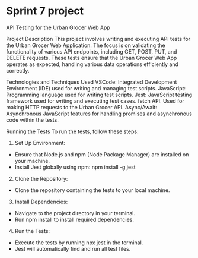 # Sprint 7 project
API Testing for the Urban Grocer Web App

Project Description
This project involves writing and executing API tests for the Urban Grocer Web Application. The focus is on validating the functionality of various API endpoints, including GET, POST, PUT, and DELETE requests. These tests ensure that the Urban Grocer Web App operates as expected, handling various data operations efficiently and correctly.

Technologies and Techniques Used
VSCode: Integrated Development Environment (IDE) used for writing and managing test scripts.
JavaScript: Programming language used for writing test scripts.
Jest: JavaScript testing framework used for writing and executing test cases.
fetch API: Used for making HTTP requests to the Urban Grocer API.
Async/Await: Asynchronous JavaScript features for handling promises and asynchronous code within the tests.

Running the Tests
To run the tests, follow these steps:

1. Set Up Environment:
- Ensure that Node.js and npm (Node Package Manager) are installed on your machine.
- Install Jest globally using npm: npm install -g jest

2. Clone the Repository:
- Clone the repository containing the tests to your local machine.

3. Install Dependencies:
- Navigate to the project directory in your terminal.
- Run npm install to install required dependencies.

4. Run the Tests:
- Execute the tests by running npx jest in the terminal.
- Jest will automatically find and run all test files.
